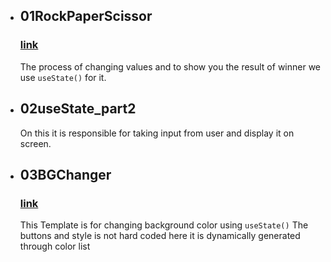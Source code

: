 -   ## 01RockPaperScissor

    ### [link](https://play-rockpaperscissor.netlify.app/)

    The process of changing values and to show you the result of winner we use `useState()` for it.

-   ## 02useState_part2

    On this it is responsible for taking input from user and display it on screen.

-   ## 03BGChanger
    ### [link](https://sudhanshu-bgchanger.netlify.app/)
    This Template is for changing background color using `useState()`
    The buttons and style is not hard coded here it is dynamically generated through color list

